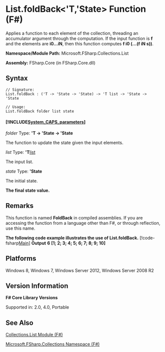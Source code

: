 # List.foldBack<'T,'State> Function (F#)

Applies a function to each element of the collection, threading an accumulator argument through the computation. If the input function is **f** and the elements are **i0...iN**, then this function computes **f i0 (...(f iN s))**.

**Namespace/Module Path:** Microsoft.FSharp.Collections.List

**Assembly:** FSharp.Core (in FSharp.Core.dll)


## Syntax

```
// Signature:
List.foldBack : ('T -> 'State -> 'State) -> 'T list -> 'State -> 'State

// Usage:
List.foldBack folder list state
```

#### [!INCLUDE[System_CAPS_parameters](//System/Token/System_CAPS_parameters_md.md)]
*folder*
Type: **'T -&gt; 'State -&gt; 'State**


The function to update the state given the input elements.


*list*
Type: **'T**[list](http://msdn.microsoft.com/en-us/library/c627b668-477b-4409-91ed-06d7f1b3e4a7)


The input list.


*state*
Type: **'State**


The initial state.



**The final state value.**
## Remarks
This function is named **FoldBack** in compiled assemblies. If you are accessing the function from a language other than F#, or through reflection, use this name.

**The following code example illustrates the use of List.foldBack.**
[!code-fsharp[Main](snippets/fslists/snippet41.fs)]
**Output**
**6**
**[1; 2; 3; 4; 5; 6; 7; 8; 9; 10]**
## Platforms
Windows 8, Windows 7, Windows Server 2012, Windows Server 2008 R2


## Version Information
**F# Core Library Versions**

Supported in: 2.0, 4.0, Portable




## See Also
[Collections.List Module &#40;F&#35;&#41;](Collections.List+Module+%28FSharp%29.md)

[Microsoft.FSharp.Collections Namespace &#40;F&#35;&#41;](Microsoft.FSharp.Collections+Namespace+%28FSharp%29.md)

